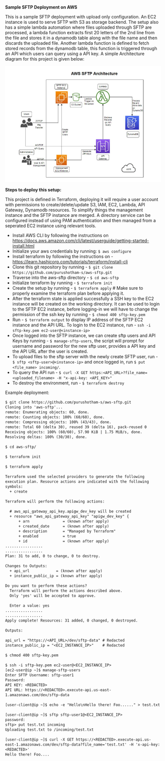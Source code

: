 **Sample SFTP Deployment on AWS**

This is a sample SFTP deployment with upload only configuration. An EC2 instance is used to serve SFTP with S3 as storage backend.
The setup also has a simple lambda automation where files uploaded through SFTP are processed, a lambda function extracts first 20
letters of the 2nd line from the file and stores it in a dynamodb table along with the file name and then discards the uploaded file. 
Another lambda function is defined to fetch stored records from the dynamodb table, this function is triggered through an API which
users can query using a API key. A simple Architecture diagram for this project is given below:

![alt text](https://github.com/purushotham-s/aws-sftp/blob/main/sftp_arch.JPG?raw=true)

**Steps to deploy this setup:**

This project is defined in Terraform, deploying it will require a user account with permissions to create/delete/update S3, IAM, EC2,
Lambda, API Gateway, Dynamodb resources. To simplify things the management instance and the SFTP instance are merged. A directory 
service can be configured instead of using PAM authentication and then managed from a seperated EC2 instance using relevant tools.

* Install AWS CLI by following the instructions on https://docs.aws.amazon.com/cli/latest/userguide/getting-started-install.html 
* Initialize your aws credentials by running: `$ aws configure`
* Install terraform by following the instructions on - https://learn.hashicorp.com/tutorials/terraform/install-cli
* Clone this git repository by running - `$ git clone https://github.com/purushotham-s/aws-sftp.git`
* Traverse into the aws-sftp directory - `$ cd aws-sftp`
* Initialize terraform by running - `$ terraform init`
* Create the setup by running - `$ terraform apply` # Make sure to properly examine the terraform plan before applying it.
* After the terraform state is applied successfully a SSH key to the EC2 instance will be created on the working directory. It can be used to login to the SFTP EC2 instance, before logging-in we will have to change the permission of the ssh key by running - `$ chmod 400 sftp-key.pem`
* Run - `$ terraform output` to display IP address of the SFTP EC2 instance and the API URL. To login to the EC2 instance, run - `ssh -i sftp-key.pem ec2-user@<instance-ip>`
* Once logged into the SFTP instance, we can create sftp users and API Keys by running - `$ manage-sftp-users`, the script will prompt for username and password for the new sftp user, provides a API key and the API URL after the user is created.
* To upload files to the sftp server with the newly create SFTP user, run - `$ sftp <sftp-user>@<instance-ip>` and once logged in, run `$ put <file_name> incoming/`.
* To query the API run - `$ curl -X GET https:<API_URL>?file_name=<uploaded_filename> -H "x-api-key: <API_KEY>"`
* To destroy the environment, run - `$ terraform destroy` 

Example deployment:

```
$ git clone https://github.com/purushotham-s/aws-sftp.git
Cloning into 'aws-sftp'...
remote: Enumerating objects: 60, done.
remote: Counting objects: 100% (60/60), done.
remote: Compressing objects: 100% (43/43), done.
remote: Total 60 (delta 30), reused 39 (delta 16), pack-reused 0
Receiving objects: 100% (60/60), 57.90 KiB | 1.75 MiB/s, done.
Resolving deltas: 100% (30/30), done.

$ cd aws-sftp/

$ terraform init

$ terraform apply

Terraform used the selected providers to generate the following execution plan. Resource actions are indicated with the following
symbols:
  + create

Terraform will perform the following actions:

  # aws_api_gateway_api_key.apigw_dev_key will be created
  + resource "aws_api_gateway_api_key" "apigw_dev_key" {
      + arn               = (known after apply)
      + created_date      = (known after apply)
      + description       = "Managed by Terraform"
      + enabled           = true
      + id                = (known after apply)
.................
.................
Plan: 31 to add, 0 to change, 0 to destroy.

Changes to Outputs:
  + api_url            = (known after apply)
  + instance_public_ip = (known after apply)

Do you want to perform these actions?
  Terraform will perform the actions described above.
  Only 'yes' will be accepted to approve.

  Enter a value: yes  
.................
.................
Apply complete! Resources: 31 added, 0 changed, 0 destroyed.

Outputs:

api_url = "https://<API_URL>/dev/sftp-data" # Redacted
instance_public_ip = "<EC2_INSTANCE_IP>"    # Redacted 

$ chmod 400 sftp-key.pem

$ ssh -i sftp-key.pem ec2-user@<EC2_INSTANCE_IP>
[ec2-user@ip ~]$ manage-sftp-users
Enter SFTP Username: sftp-user1
Password:
API KEY: <REDACTED>
API URL: https://<REDACTED>.execute-api.us-east-1.amazonaws.com/dev/sftp-data

[user-client@ip ~]$ echo -e "Hello\nHello there! Foo......" > test.txt

[user-client@ip ~]$ sftp sftp-user1@<EC2_INSTANCE_IP>
password:
sftp> put test.txt incoming
Uploading test.txt to /incoming/test.txt

[user-client@ip ~]$ curl -X GET https://<REDACTED>.execute-api.us-east-1.amazonaws.com/dev/sftp-data?file_name='test.txt' -H 'x-api-key: <REDACTED>'
Hello there! Foo....

```
